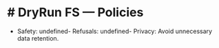 # # DryRun FS — Policies
- Safety: undefined- Refusals: undefined- Privacy: Avoid unnecessary data retention.